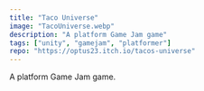 ```yaml
---
title: "Taco Universe"
image: "TacoUniverse.webp"
description: "A platform Game Jam game"
tags: ["unity", "gamejam", "platformer"]
repo: "https://optus23.itch.io/tacos-universe"
---
```

A platform Game Jam game.
